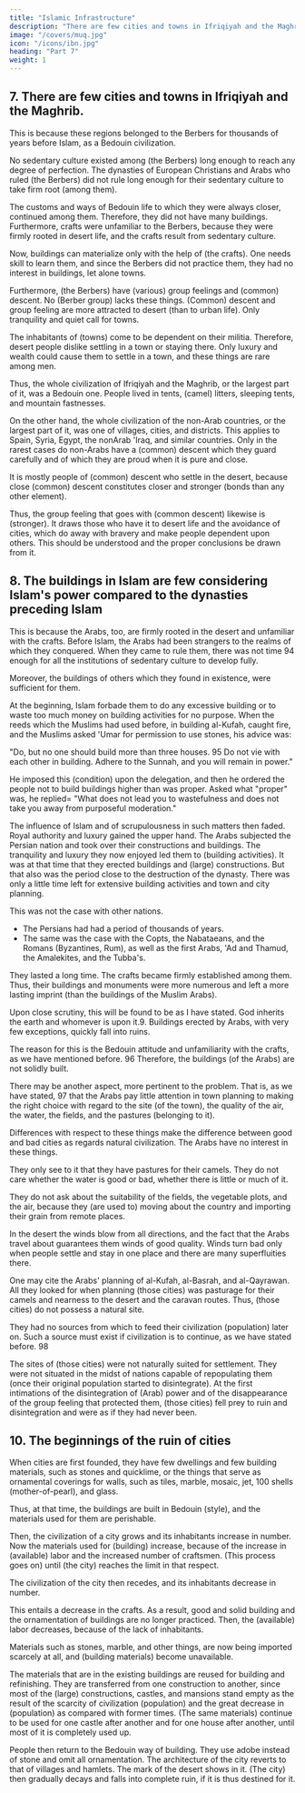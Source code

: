 ```yaml
---
title: "Islamic Infrastructure"
description: "There are few cities and towns in Ifriqiyah and the Maghrib"
image: "/covers/muq.jpg"
icon: "/icons/ibn.jpg"
heading: "Part 7"
weight: 1
---
```




## 7. There are few cities and towns in Ifriqiyah and the Maghrib.

This is because these regions belonged to the Berbers for thousands of years before Islam, as a Bedouin civilization. 

No sedentary culture existed among (the Berbers) long enough to reach any degree of perfection. The dynasties of European Christians and Arabs who ruled (the Berbers) did not rule long enough for their sedentary culture to take firm root (among them).

The customs and ways of Bedouin life to which they were always closer, continued among them. Therefore, they did not have many buildings. Furthermore, crafts were unfamiliar to the Berbers, because they were firmly rooted in desert life, and the crafts result from sedentary culture. 

Now, buildings can materialize only with the help of (the crafts). One needs skill to learn them, and since the Berbers did not practice them, they had no interest in buildings, let alone towns.

Furthermore, (the Berbers) have (various) group feelings and (common) descent. No (Berber group) lacks these things. (Common) descent and group feeling are more attracted to desert (than to urban life). Only tranquility and quiet call for towns. 

The inhabitants of (towns) come to be dependent on their militia. Therefore, desert people dislike settling in a town or staying there. Only luxury and wealth could cause them to settle in a town, and these things are rare among men.

Thus, the whole civilization of Ifriqiyah and the Maghrib, or the largest part of it, was a Bedouin one. People lived in tents, (camel) litters, sleeping tents, and mountain fastnesses.

On the other hand, the whole civilization of the non-Arab countries, or the largest part of it, was one of villages, cities, and districts. This applies to Spain, Syria, Egypt, the nonArab 'Iraq, and similar countries. Only in the rarest cases do
non-Arabs have a (common) descent which they guard carefully and of which they are proud when it is pure and close. 

It is mostly people of (common) descent who settle in the desert, because close (common) descent constitutes closer and stronger (bonds than any other element).  

Thus, the group feeling that goes with (common descent) likewise is (stronger). It draws those who have it to desert life and the
avoidance of cities, which do away with bravery and make people dependent upon others. This should be understood and the proper conclusions be drawn from it.


## 8. The buildings in Islam are few considering Islam's power compared to the dynasties preceding Islam

This is because the Arabs, too, are firmly rooted in the desert and unfamiliar with the crafts. Before Islam, the Arabs had been strangers to the realms of which they conquered. When they came to rule them, there was not time 94 enough for all the institutions of sedentary culture to develop fully.

Moreover, the buildings of others which they found in existence, were sufficient for them.

At the beginning, Islam forbade them to do any excessive building or to waste too much money on building activities for no purpose. When the reeds which the Muslims had used before, in building al-Kufah, caught fire, and the Muslims asked 'Umar for permission to use stones, his advice was:

"Do, but no one should build more than three houses. 95 Do not vie with each other in building. Adhere to the Sunnah, and you will remain in power." 

He imposed this (condition) upon the delegation, and then he ordered the people not to build buildings higher than was proper. Asked what "proper" was, he replied= "What does not lead you to wastefulness and does not take you away from purposeful moderation."

The influence of Islam and of scrupulousness in such matters then faded. Royal authority and luxury gained the upper hand. The Arabs subjected the Persian nation and took over their constructions and buildings. The tranquility and luxury they now enjoyed led them to (building activities). It was at that time that they erected buildings and (large) constructions. But that also was the period close to the destruction of the dynasty. There was only a little time left for extensive building activities and town and city planning. 

This was not the case with other nations. 
- The Persians had had a period of thousands of years. 
- The same was the case with the Copts, the Nabataeans, and the Romans (Byzantines, Rum), as well as the first Arabs, 'Ad and Thamud, the Amalekites, and the Tubba's. 

They lasted a long time. The crafts became firmly established among them. Thus, their buildings and monuments were more numerous and left a more lasting imprint (than the buildings of the Muslim Arabs).

Upon close scrutiny, this will be found to be as I have stated. God inherits the earth and whomever is upon it.9. Buildings erected by Arabs, with very few exceptions, quickly fall into ruins.

The reason for this is the Bedouin attitude and unfamiliarity with the crafts, as we have mentioned before. 96 Therefore, the buildings (of the Arabs) are not solidly built.

There may be another aspect, more pertinent to the problem. That is, as we have stated, 97 that the Arabs pay little attention in town planning to making the right choice with regard to the site (of the town), the quality of the air, the water, the fields, and the pastures (belonging to it). 

Differences with respect to these things make the difference between good and bad cities as regards natural civilization. The Arabs have no interest in these things. 

They only see to it that they have pastures for their camels. They do not care whether the water is good or bad, whether there is little or much of it. 

They do not ask about the suitability of the fields, the vegetable plots, and the air, because they (are used to) moving about the country and importing their grain from remote places. 

In the desert the winds blow from all directions, and the fact that the Arabs travel about guarantees them winds of good quality. Winds turn bad only when people settle and stay in one place and there are many
superfluities there.

One may cite the Arabs' planning of al-Kufah, al-Basrah, and al-Qayrawan. All they looked for when planning (those cities) was pasturage for their camels and nearness to the desert and the caravan routes. Thus, (those cities) do not possess a natural site. 

They had no sources from which to feed their civilization (population) later on. Such a source must exist if civilization is to continue, as we have stated before. 98 

The sites of (those cities) were not naturally suited for settlement. They were not situated in the midst of nations capable of repopulating them (once their original population started to disintegrate). At the first intimations of the
disintegration of (Arab) power and of the disappearance of the group feeling that protected them, (those cities) fell prey to ruin and disintegration and were as if they had never been. 



## 10. The beginnings of the ruin of cities

When cities are first founded, they have few dwellings and few building materials, such as stones and quicklime, or the things that serve as ornamental coverings for walls, such as tiles, marble, mosaic, jet, 100 shells (mother-of-pearl), and glass. 

Thus, at that time, the buildings are built in Bedouin (style), and the materials used for them are perishable.

Then, the civilization of a city grows and its inhabitants increase in number. Now the materials used for (building) increase, because of the increase in (available) labor and the increased number of craftsmen. (This process goes on) until (the city)
reaches the limit in that respect.

The civilization of the city then recedes, and its inhabitants decrease in number.

This entails a decrease in the crafts. As a result, good and solid building and the ornamentation of buildings are no longer practiced. Then, the (available) labor decreases, because of the lack of inhabitants. 

Materials such as stones, marble, and other things, are now being imported scarcely at all, and (building materials) become unavailable. 

The materials that are in the existing buildings are reused for building and refinishing. They are transferred from one construction to another, since most of the (large) constructions, castles, and mansions stand empty as the result of the scarcity of civilization (population) and the great decrease in (population) as compared with former times. (The same materials) continue to be used for one castle after another and for one house after another, until most of it is completely used up. 

People then return to the Bedouin way of building. They use adobe instead of stone and omit all ornamentation. The architecture of the city reverts to that of villages and hamlets. The mark of the desert shows in it. (The city) then gradually decays and falls into complete ruin, if it is thus destined for it. 
